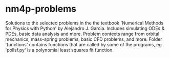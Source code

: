 # nm4p-problems
Solutions to the selected problems in the the textbook 'Numerical Methods for Physics with Python' by Alejandro J. Garcia. Includes simulating ODEs & PDEs, basic data analysis and more. Problem contexts range from orbital mechanics, mass-spring problems, basic CFD problems, and more.
Folder 'functions' contains functions that are called by some of the programs, eg 'pollsf.py' is a polynomial least squares fit function.
